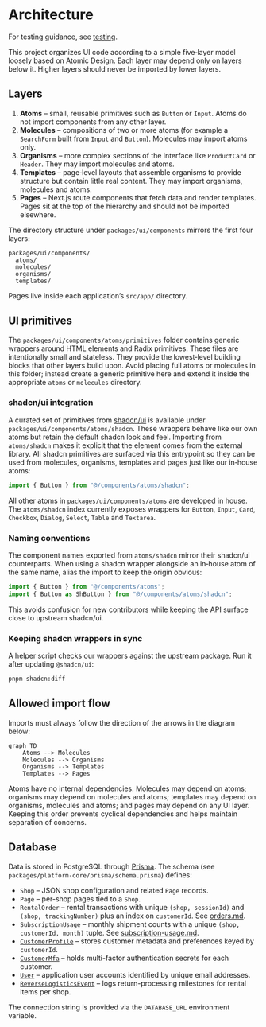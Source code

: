 # Architecture

For testing guidance, see [testing](./testing.md).

This project organizes UI code according to a simple five‑layer model loosely based on Atomic Design. Each layer may depend only on layers below it. Higher layers should never be imported by lower layers.

## Layers

1. **Atoms** – small, reusable primitives such as `Button` or `Input`. Atoms do not import components from any other layer.
2. **Molecules** – compositions of two or more atoms (for example a `SearchForm` built from `Input` and `Button`). Molecules may import atoms only.
3. **Organisms** – more complex sections of the interface like `ProductCard` or `Header`. They may import molecules and atoms.
4. **Templates** – page‑level layouts that assemble organisms to provide structure but contain little real content. They may import organisms, molecules and atoms.
5. **Pages** – Next.js route components that fetch data and render templates. Pages sit at the top of the hierarchy and should not be imported elsewhere.

The directory structure under `packages/ui/components` mirrors the first four layers:

```
packages/ui/components/
  atoms/
  molecules/
  organisms/
  templates/
```

Pages live inside each application’s `src/app/` directory.

## UI primitives

The `packages/ui/components/atoms/primitives` folder contains generic wrappers around
HTML elements and Radix primitives. These files are intentionally small
and stateless. They provide the lowest‑level building blocks that other
layers build upon. Avoid placing full atoms or molecules in this folder;
instead create a generic primitive here and extend it inside the
appropriate `atoms` or `molecules` directory.

### shadcn/ui integration

A curated set of primitives from [shadcn/ui](https://ui.shadcn.com/) is
available under `packages/ui/components/atoms/shadcn`. These wrappers
behave like our own atoms but retain the default shadcn look and feel.
Importing from `atoms/shadcn` makes it explicit that the element comes
from the external library. All shadcn primitives are surfaced via this
entrypoint so they can be used from molecules, organisms, templates and
pages just like our in‑house atoms:

```ts
import { Button } from "@/components/atoms/shadcn";
```

All other atoms in `packages/ui/components/atoms` are developed in
house. The `atoms/shadcn` index currently exposes wrappers for
`Button`, `Input`, `Card`, `Checkbox`, `Dialog`, `Select`, `Table` and
`Textarea`.

### Naming conventions

The component names exported from `atoms/shadcn` mirror their shadcn/ui
counterparts. When using a shadcn wrapper alongside an in‑house atom of
the same name, alias the import to keep the origin obvious:

```ts
import { Button } from "@/components/atoms";
import { Button as ShButton } from "@/components/atoms/shadcn";
```

This avoids confusion for new contributors while keeping the API
surface close to upstream shadcn/ui.

### Keeping shadcn wrappers in sync

A helper script checks our wrappers against the upstream package.
Run it after updating `@shadcn/ui`:

```bash
pnpm shadcn:diff
```

## Allowed import flow

Imports must always follow the direction of the arrows in the diagram below:

```mermaid
graph TD
    Atoms --> Molecules
    Molecules --> Organisms
    Organisms --> Templates
    Templates --> Pages
```

Atoms have no internal dependencies. Molecules may depend on atoms; organisms may depend on molecules and atoms; templates may depend on organisms, molecules and atoms; and pages may depend on any UI layer. Keeping this order prevents cyclical dependencies and helps maintain separation of concerns.

## Database

Data is stored in PostgreSQL through [Prisma](https://www.prisma.io/).
The schema (see `packages/platform-core/prisma/schema.prisma`) defines:

- `Shop` – JSON shop configuration and related `Page` records.
- `Page` – per-shop pages tied to a `Shop`.
- `RentalOrder` – rental transactions with unique `(shop, sessionId)`
  and `(shop, trackingNumber)` plus an index on `customerId`. See
  [orders.md](orders.md).
- `SubscriptionUsage` – monthly shipment counts with a unique
  `(shop, customerId, month)` tuple. See
  [subscription-usage.md](subscription-usage.md).
- [`CustomerProfile`](customer-profiles.md) – stores customer metadata
  and preferences keyed by `customerId`.
- [`CustomerMfa`](mfa.md) – holds multi-factor authentication secrets
  for each customer.
- [`User`](users.md) – application user accounts identified by unique
  email addresses.
- [`ReverseLogisticsEvent`](reverse-logistics-events.md) – logs
  return-processing milestones for rental items per shop.

The connection string is provided via the `DATABASE_URL` environment
variable.
